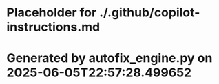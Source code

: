 # Placeholder for ./.github/copilot-instructions.md
# Generated by autofix_engine.py on 2025-06-05T22:57:28.499652
